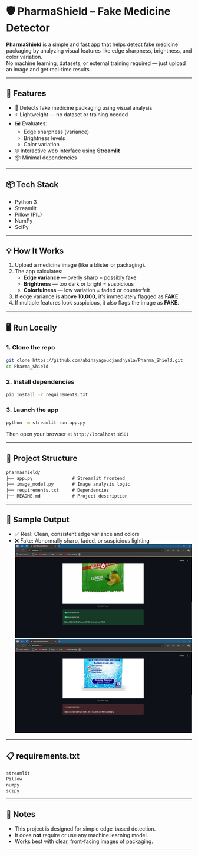 # 🛡️ PharmaShield – Fake Medicine Detector

**PharmaShield** is a simple and fast app that helps detect fake medicine packaging by analyzing visual features like edge sharpness, brightness, and color variation.  
No machine learning, datasets, or external training required — just upload an image and get real-time results.

---

## 🚀 Features

- 🧠 Detects fake medicine packaging using visual analysis
- ⚡ Lightweight — no dataset or training needed
- 🖼️ Evaluates:
  - Edge sharpness (variance)
  - Brightness levels
  - Color variation
- 🌐 Interactive web interface using **Streamlit**
- 📦 Minimal dependencies

---

## 📦 Tech Stack

- Python 3
- Streamlit
- Pillow (PIL)
- NumPy
- SciPy

---

## 💡 How It Works

1. Upload a medicine image (like a blister or packaging).
2. The app calculates:
   - **Edge variance** — overly sharp = possibly fake
   - **Brightness** — too dark or bright = suspicious
   - **Colorfulness** — low variation = faded or counterfeit
3. If edge variance is **above 10,000**, it's immediately flagged as **FAKE**.
4. If multiple features look suspicious, it also flags the image as **FAKE**.

---

## 🖥️ Run Locally

### 1. Clone the repo
```bash
git clone https://github.com/abinayagoudjandhyala/Pharma_Shield.git
cd Pharma_Shield
```

### 2. Install dependencies
```bash
pip install -r requirements.txt
```

### 3. Launch the app
```bash
python -m streamlit run app.py 
```

Then open your browser at `http://localhost:8501`

---

## 📁 Project Structure

```
pharmashield/
├── app.py               # Streamlit frontend
├── image_model.py       # Image analysis logic
├── requirements.txt     # Dependencies
├── README.md            # Project description
```

---

## 🧪 Sample Output

- ✅ Real: Clean, consistent edge variance and colors
- ❌ Fake: Abnormally sharp, faded, or suspicious lighting
![alt text](image.png)
![alt text](<output fake.png>)

---

## 📋 requirements.txt

```
streamlit
Pillow
numpy
scipy
```

---

## 📌 Notes

- This project is designed for simple edge-based detection.
- It does **not** require or use any machine learning model.
- Works best with clear, front-facing images of packaging.

---
